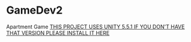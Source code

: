 # GameDev2
Apartment Game
<a href="https://unity3d.com/get-unity/download/archive">THIS PROJECT USES UNITY 5.5.1 IF YOU DON'T HAVE THAT VERSION PLEASE INSTALL IT HERE</a>